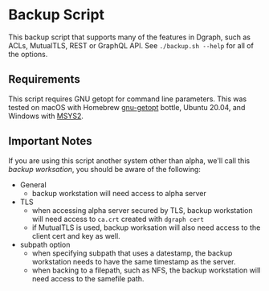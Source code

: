 # Backup Script

This backup script that supports many of the features in Dgraph, such as ACLs, MutualTLS, REST or GraphQL API.  See `./backup.sh --help` for all of the options.

## Requirements

This script requires GNU getopt for command line parameters. This was tested on macOS with Homebrew [gnu-getopt](https://formulae.brew.sh/formula/gnu-getopt) bottle, Ubuntu 20.04, and Windows with [MSYS2](https://www.msys2.org/).

## Important Notes

If you are using this script another system other than alpha, we'll call this *backup worksation*, you should be aware of the following:

* General
  * backup workstation will need access to alpha server
* TLS
  * when accessing alpha server secured by TLS, backup workstation will need access to `ca.crt` created with `dgraph cert`
  * if MutualTLS is used, backup worksation will also need access to the client cert and key as well.
* subpath option
  * when specifying subpath that uses a datestamp, the backup workstation needs to have the same timestamp as the server.
  * when backing to a filepath, such as NFS, the backup workstation will need access to the samefile path.
